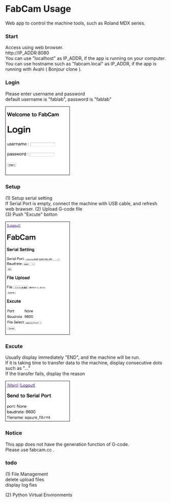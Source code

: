 FabCam Usage
===============

Web app to control the machine tools, such as Roland MDX series. <br>

### Start
Access using web browser. <br>
http://IP_ADDR:8080 <br>
You can use "localhost" as IP_ADDR, if the app is running on your computer.<br>
You can use hostname such as "fabcam.local" as IP_ADDR, if the app is running with Avahi ( Bonjour clone ).<br>

### Login
Please enter username and password <br>
default username is "fablab", password is "fablab" <br>

<img src="https://raw.githubusercontent.com/ohwada/FabCam/master/docs/fabcam_login.png" width="200" border="1" />

### Setup
(1) Setup serial setting <br>
If Serial Port is empty, connect the machine with USB cable, and refresh web brawser.
(2) Upload G-code file <br>
(3) Push ”Excute" botton <br>

<img src="https://raw.githubusercontent.com/ohwada/FabCam/master/docs/fabcam_main.png" width="200" border="1" />

### Excute
Usually display immediately "END", and the machine will be run. <br>
If it is taking time to transfer data to the machine, display consecutive dots such as "..." <br>
If the transfer fails, display the reason <br>

<img src="https://raw.githubusercontent.com/ohwada/FabCam/master/docs/fabcam_excute.png" width="200" border="1" />

### Notice
This app does not have the generation function of G-code. <br>
Please use fabcam.cc . <br>

### todo
(1) File Management <br>
delete upload files <br>
display log fies <br>

(2) Python Virtual Environments <br>
